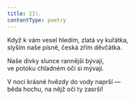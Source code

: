 ```yaml
---
title: II\.
contentType: poetry
---
```


<section>

Když k vám vesel hledím, zlatá vy kuřátka,  
slyším naše písně, česká zřím děvčátka.

</section>

<section>

Naše dívky slunce rannější bývají,  
ve potoku chladném oči si mývají.

</section>

<section>

V noci krásné hvězdy do vody naprší —  
běda hochu, na nějž oči ty zasrší!

</section>

